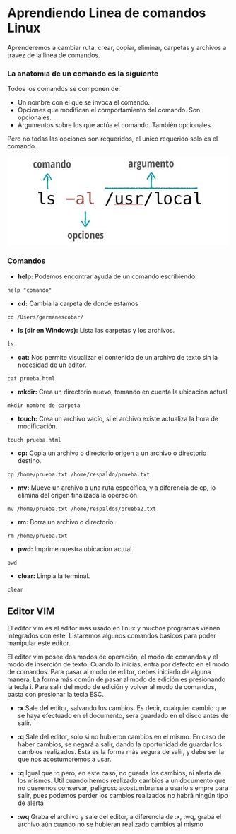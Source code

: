 # Aprendiendo Linea de comandos Linux
Aprenderemos a cambiar ruta, crear, copiar, eliminar, carpetas y archivos a travez de la linea de comandos.

### La anatomia de un comando es la siguiente 
Todos los comandos se componen de:

* Un nombre con el que se invoca el comando.
* Opciones que modifican el comportamiento del comando. Son opcionales.
* Argumentos sobre los que actúa el comando. También opcionales.

Pero no todas las opciones son requeridos, el unico requerido solo es el comando.

![cli anatomy](./cli-anatomy.jpg)

### Comandos
* __help:__ Podemos encontrar ayuda de un comando escribiendo
```
help "comando"
```


* __cd:__ Cambia la carpeta de donde estamos 
```
cd /Users/germanescobar/
```

* __ls (dir en Windows):__ Lista las carpetas y los archivos.
```
ls
```

* __cat:__ Nos permite visualizar el contenido de un archivo de texto sin la necesidad de un editor.
```
cat prueba.html
```

* __mkdir:__ Crea un directorio nuevo, tomando en cuenta la ubicacion actual
```
mkdir nombre de carpeta
```

* __touch:__ Crea un archivo vacío, si el archivo existe actualiza la hora de modificación.
```
touch prueba.html
```

* __cp:__ Copia un archivo o directorio origen a un archivo o directorio destino.
```
cp /home/prueba.txt /home/respaldo/prueba.txt
```

* __mv:__  Mueve un archivo a una ruta específica, y a diferencia de cp, lo elimina del origen finalizada la operación.
```
mv /home/prueba.txt /home/respaldos/prueba2.txt
```

* __rm:__  Borra un archivo o directorio.
```
rm /home/prueba.txt
```

* __pwd:__  Imprime nuestra ubicacion actual.
```
pwd
```

* __clear:__  Limpia la terminal.
```
clear
```


## Editor VIM
El editor vim es el editor mas usado en linux y muchos programas vienen integrados con este. Listaremos algunos comandos basicos para poder manipular este editor.

El editor vim posee dos modos de operación, el modo de comandos y el modo de inserción de texto. Cuando lo inicias, entra por defecto en el modo de comandos. Para pasar al modo de editor, debes iniciarlo de alguna manera. La forma más común de pasar al modo de edición es presionando la tecla i. Para salir del modo de edición y volver al modo de comandos, basta con presionar la tecla ESC.

* __:x__ Sale del editor, salvando los cambios. Es decir, cualquier cambio que se haya efectuado en el documento, sera guardado en el disco antes de salir.

* __:q__ Sale del editor, solo si no hubieron cambios en el mismo. En caso de haber cambios, se negará a salir, dando la oportunidad de guardar los cambios realizados. Esta es la forma más segura de salir, y debe ser la que nos acostumbremos a usar.

* __:q__ Igual que :q pero, en este caso, no guarda los cambios, ni alerta de los mismos. Util cuando hemos realizado cambios a un documento que no queremos conservar, peligroso acostumbrarse a usarlo siempre para salir, pues podemos perder los cambios realizados no habrá ningún tipo de alerta

* __:wq__
Graba el archivo y sale del editor, a diferencia de :x, :wq, graba el archivo aún cuando no se hubieran realizado cambios al mismo